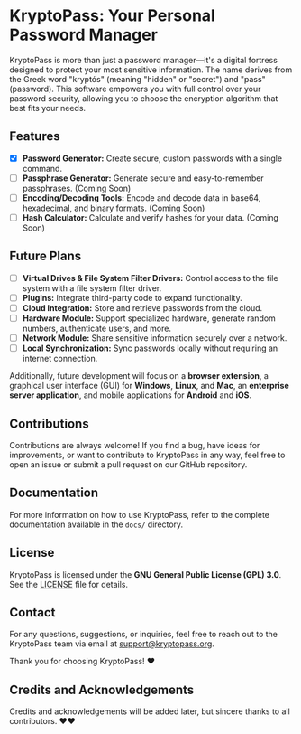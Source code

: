 # KryptoPass: Your Personal Password Manager

KryptoPass is more than just a password manager—it's a digital fortress designed to protect your most sensitive information. The name derives from the Greek word "kryptós" (meaning "hidden" or "secret") and "pass" (password). This software empowers you with full control over your password security, allowing you to choose the encryption algorithm that best fits your needs.

## Features

- [x] **Password Generator:** Create secure, custom passwords with a single command.
- [ ] **Passphrase Generator:** Generate secure and easy-to-remember passphrases. (Coming Soon)
- [ ] **Encoding/Decoding Tools:** Encode and decode data in base64, hexadecimal, and binary formats. (Coming Soon)
- [ ] **Hash Calculator:** Calculate and verify hashes for your data. (Coming Soon)

## Future Plans

- [ ] **Virtual Drives & File System Filter Drivers:** Control access to the file system with a file system filter driver.
- [ ] **Plugins:** Integrate third-party code to expand functionality.
- [ ] **Cloud Integration:** Store and retrieve passwords from the cloud.
- [ ] **Hardware Module:** Support specialized hardware, generate random numbers, authenticate users, and more.
- [ ] **Network Module:** Share sensitive information securely over a network.
- [ ] **Local Synchronization:** Sync passwords locally without requiring an internet connection.

Additionally, future development will focus on a **browser extension**, a graphical user interface (GUI) for **Windows**, **Linux**, and **Mac**, an **enterprise server application**, and mobile applications for **Android** and **iOS**.

## Contributions

Contributions are always welcome! If you find a bug, have ideas for improvements, or want to contribute to KryptoPass in any way, feel free to open an issue or submit a pull request on our GitHub repository.

## Documentation

For more information on how to use KryptoPass, refer to the complete documentation available in the `docs/` directory.

## License

KryptoPass is licensed under the **GNU General Public License (GPL) 3.0**. See the [LICENSE](LICENSE) file for details.

## Contact

For any questions, suggestions, or inquiries, feel free to reach out to the KryptoPass team via email at support@kryptopass.org.

Thank you for choosing KryptoPass! ❤️

## Credits and Acknowledgements

Credits and acknowledgements will be added later, but sincere thanks to all contributors. ❤️❤️
